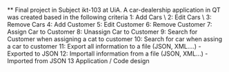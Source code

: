 ** Final project in Subject ikt-103 at UiA. A car-dealership application in QT
was created based in the following criteria 
1: Add Cars \\
2: Edit Cars \\
3: Remove Cars
4: Add Customer
5: Edit Customer
6: Remove Customer 
7: Assign Car to Customer 
8: Unassign Car to Customer 
9: Search for Customer when assigning a cat to customer
10: Search for car when assing a car to customer 
11: Export all information to a file (JSON, XML....) - Exported to JSON
12: Importall information from a file (JSON, XML...) -Imported from JSON
13 Application / Code design  
